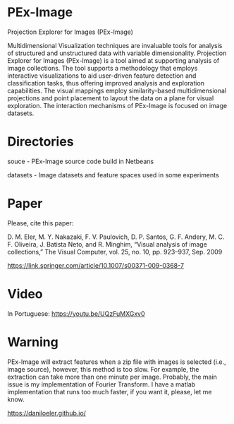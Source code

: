 # PEx-Image
Projection Explorer for Images (PEx-Image)

Multidimensional  Visualization  techniques  are invaluable tools for analysis of structured and unstructured data  with  variable  dimensionality. Projection Explorer for Images (PEx-Image) is a tool aimed at supporting analysis of image collections. The tool supports a methodology that employs interactive visualizations to aid user-driven feature detection and classification tasks, thus offering improved analysis and exploration capabilities. The visual mappings employ similarity-based multidimensional projections and point placement to layout the data on a plane for visual exploration. The interaction mechanisms of PEx-Image is focused on image datasets.

# Directories
souce - PEx-Image source code build in Netbeans

datasets - Image datasets and feature spaces used in some experiments

# Paper
Please, cite this paper:

D. M. Eler, M. Y. Nakazaki, F. V. Paulovich, D. P. Santos, G. F. Andery,
M. C. F. Oliveira, J. Batista Neto, and R. Minghim, “Visual analysis of
image collections,” The Visual Computer, vol. 25, no. 10, pp. 923–937,
Sep. 2009

https://link.springer.com/article/10.1007/s00371-009-0368-7

# Video
In Portuguese: https://youtu.be/UQzFuMXGxv0

# Warning

PEx-Image will extract features when a zip file with images is selected (i.e., image source), however, this method is too slow.
For example, the extraction can take more than one minute per image. Probably, the main issue is my implementation of Fourier Transform.
I have a matlab implementation that runs too much faster, if you want it, please, let me know.

https://daniloeler.github.io/